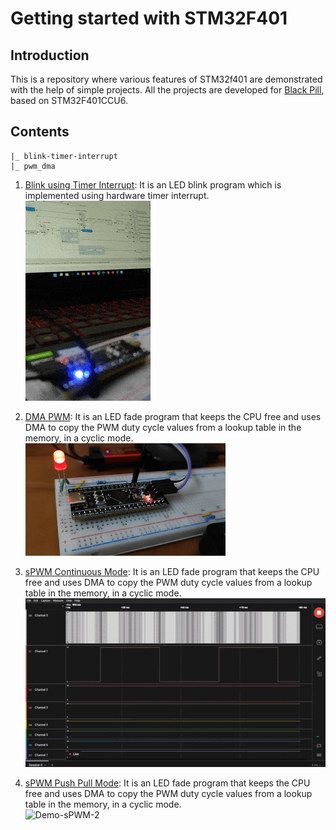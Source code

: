 # Getting started with STM32F401

## Introduction
This is a repository where various features of STM32f401 are demonstrated with the help of simple projects. All the projects are developed for [Black Pill](https://stm32-base.org/boards/STM32F401CCU6-WeAct-Black-Pill-V1.2.html), based on STM32F401CCU6.
## Contents
```
|_ blink-timer-interrupt
|_ pwm_dma
``` 
1. [Blink using Timer Interrupt](./blink-timer-interrupt/): It is an LED blink program which is implemented using hardware timer interrupt.
<br/>![Demo-Blink](./blink-timer-interrupt/Results/demo.gif)<br/>

2. [DMA PWM](./pwm_dma/): It is an LED fade program that keeps the CPU free and uses DMA to copy the PWM duty cycle values from a lookup table in the memory, in a cyclic mode.
<br/>![Demo-DMA-PWM](./pwm_dma/Results/demo.gif)<br/>

3. [sPWM Continuous Mode](./sPWM-1/): It is an LED fade program that keeps the CPU free and uses DMA to copy the PWM duty cycle values from a lookup table in the memory, in a cyclic mode.
<br/>![Demo-sPWM-1](./sPWM-1/Results/logic_analyser.gif)<br/>

4. [sPWM Push Pull Mode](./sPWM-2/): It is an LED fade program that keeps the CPU free and uses DMA to copy the PWM duty cycle values from a lookup table in the memory, in a cyclic mode.
<br/>![Demo-sPWM-2](./sPWM-2/Results/Demo.gif)<br/>

